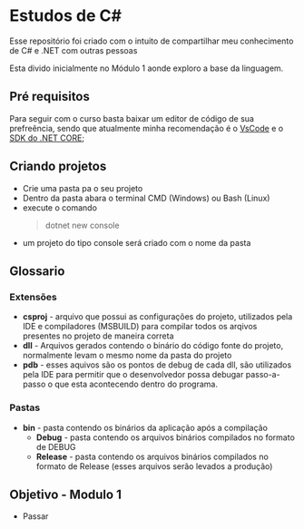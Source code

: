 # Estudos de C#

Esse repositório foi criado com o intuito de compartilhar meu conhecimento de C# e .NET com outras pessoas

Esta divido inicialmente no Módulo 1 aonde exploro a base da linguagem.

## Pré requisitos

Para seguir com o curso basta baixar um editor de código de sua prefreência, sendo que atualmente minha recomendação é o [VsCode](https://code.visualstudio.com/) e
o [SDK do .NET CORE](https://www.microsoft.com/net/learn/get-started/windows);


## Criando projetos

* Crie uma pasta pa o seu projeto
* Dentro da pasta abara o terminal CMD (Windows) ou Bash (Linux)
* execute o comando 
    > dotnet new console 
* um projeto do tipo console será criado com o nome da pasta


## Glossario

### Extensões

* **csproj** - arquivo que possui as configurações do projeto, utilizados pela IDE e compiladores (MSBUILD) para compilar todos os arqivos presentes no projeto de maneira correta
* **dll** - Arquivos gerados contendo o binário do código fonte do projeto, normalmente levam o mesmo nome da pasta do projeto
* **pdb** - esses aquivos são os pontos de debug de cada dll, são utilizados pela IDE para permitir que o desenvolvedor possa debugar passo-a-passo o que esta acontecendo dentro do programa.

### Pastas

* **bin** - pasta contendo os binários da aplicação após a compilação
    * **Debug** - pasta contendo os arquivos binários compilados no formato de DEBUG
    * **Release** - pasta contendo os arquivos binários compilados no formato de Release (esses arquivos serão levados a produção)


## Objetivo - Modulo 1

* Passar 
